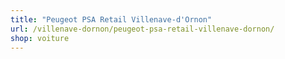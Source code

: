 ```yaml
---
title: "Peugeot PSA Retail Villenave-d'Ornon"
url: /villenave-dornon/peugeot-psa-retail-villenave-dornon/
shop: voiture
---
```

